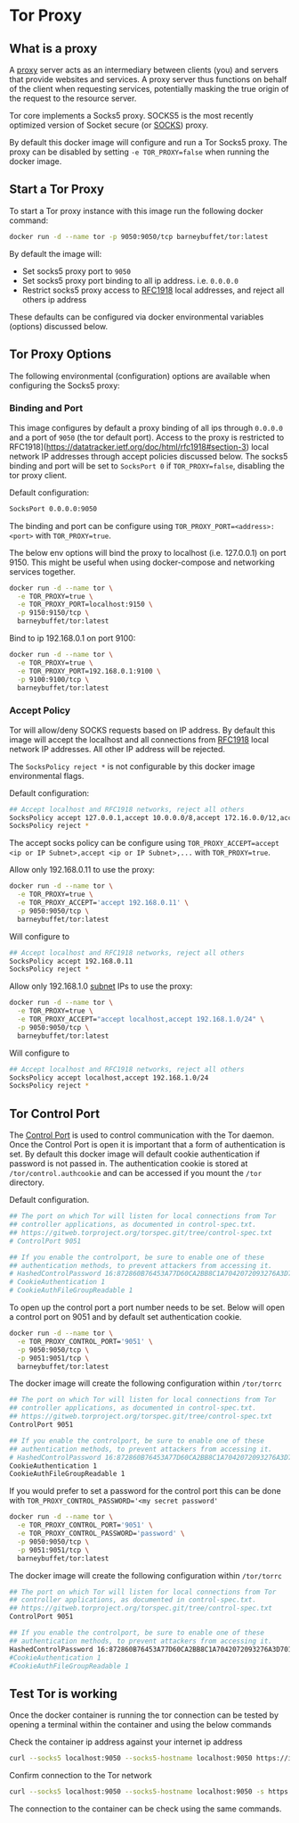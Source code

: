 # Tor Proxy

## What is a proxy

A [proxy](https://en.wikipedia.org/wiki/Proxy_server) server acts as an intermediary between clients (you) and servers that provide websites and services. A proxy server thus functions on behalf of the client when requesting services, potentially masking the true origin of the request to the resource server.

Tor core implements a Socks5 proxy. SOCKS5 is the most recently optimized version of Socket secure (or [SOCKS](https://en.wikipedia.org/wiki/SOCKS)) proxy.

By default this docker image will configure and run a Tor Socks5 proxy. The proxy can be disabled by setting `-e TOR_PROXY=false` when running the docker image.

## Start a Tor Proxy

To start a Tor proxy instance with this image run the following docker command:

```bash
docker run -d --name tor -p 9050:9050/tcp barneybuffet/tor:latest
```

By default the image will:

* Set socks5 proxy port to `9050`
* Set socks5 proxy port binding to all ip address. i.e. `0.0.0.0`
* Restrict socks5 proxy access to [RFC1918](https://datatracker.ietf.org/doc/html/rfc1918#section-3) local addresses, and reject all others ip address

These defaults can be configured via docker environmental variables (options) discussed below.

## Tor Proxy Options

The following environmental (configuration) options are available when configuring the Socks5 proxy:

### Binding and Port

This image configures by default a proxy binding of all ips through `0.0.0.0` and a port of `9050` (the tor default port). Access to the proxy is restricted to RFC1918](https://datatracker.ietf.org/doc/html/rfc1918#section-3) local network IP addresses through accept policies discussed below. The socks5 binding and port will be set to `SocksPort 0` if `TOR_PROXY=false`, disabling the tor proxy client.

Default configuration:

```bash
SocksPort 0.0.0.0:9050
```

The binding and port can be configure using `TOR_PROXY_PORT=<address>:<port>` with `TOR_PROXY=true`.

The below env options will bind the proxy to localhost (i.e. 127.0.0.1) on port 9150. This might be useful when using docker-compose and networking services together.

```bash
docker run -d --name tor \
  -e TOR_PROXY=true \
  -e TOR_PROXY_PORT=localhost:9150 \
  -p 9150:9150/tcp \
  barneybuffet/tor:latest
```

Bind to ip 192.168.0.1 on port 9100:

```bash
docker run -d --name tor \
  -e TOR_PROXY=true \
  -e TOR_PROXY_PORT=192.168.0.1:9100 \
  -p 9100:9100/tcp \
  barneybuffet/tor:latest
```

### Accept Policy

Tor will allow/deny SOCKS requests based on IP address. By default this image will accept the localhost and all connections from [RFC1918](https://datatracker.ietf.org/doc/html/rfc1918#section-3) local network IP addresses. All other IP address will be rejected.

The `SocksPolicy reject *` is not configurable by this docker image environmental flags.

Default configuration:

```bash
## Accept localhost and RFC1918 networks, reject all others
SocksPolicy accept 127.0.0.1,accept 10.0.0.0/8,accept 172.16.0.0/12,accept 192.168.0.0/16
SocksPolicy reject *
```

The accept socks policy can be configure using `TOR_PROXY_ACCEPT=accept <ip or IP Subnet>,accept <ip or IP Subnet>,...` with `TOR_PROXY=true`.

Allow only 192.168.0.11 to use the proxy:

```bash
docker run -d --name tor \
  -e TOR_PROXY=true \
  -e TOR_PROXY_ACCEPT='accept 192.168.0.11' \
  -p 9050:9050/tcp \
  barneybuffet/tor:latest
```

Will configure to

```bash
## Accept localhost and RFC1918 networks, reject all others
SocksPolicy accept 192.168.0.11
SocksPolicy reject *
```

Allow only 192.168.1.0 [subnet](http://www.steves-internet-guide.com/subnetting-subnet-masks-explained/) IPs to use the proxy:

```bash
docker run -d --name tor \
  -e TOR_PROXY=true \
  -e TOR_PROXY_ACCEPT="accept localhost,accept 192.168.1.0/24" \
  -p 9050:9050/tcp \
  barneybuffet/tor:latest
```

Will configure to

```bash
## Accept localhost and RFC1918 networks, reject all others
SocksPolicy accept localhost,accept 192.168.1.0/24 
SocksPolicy reject *
```

## Tor Control Port

The [Control Port](https://gitweb.torproject.org/torspec.git/tree/control-spec.txt) is used to control communication with the Tor daemon. Once the Control Port is open it is important that a form of authentication is set. By default this docker image will default cookie authentication if password is not passed in. The authentication cookie is stored at `/tor/control.authcookie` and can be accessed if you mount the `/tor` directory.

Default configuration.

```bash
## The port on which Tor will listen for local connections from Tor
## controller applications, as documented in control-spec.txt.
## https://gitweb.torproject.org/torspec.git/tree/control-spec.txt
# ControlPort 9051

## If you enable the controlport, be sure to enable one of these
## authentication methods, to prevent attackers from accessing it.
# HashedControlPassword 16:872860B76453A77D60CA2BB8C1A7042072093276A3D701AD684053EC4C
# CookieAuthentication 1
# CookieAuthFileGroupReadable 1
```

To open up the control port a port number needs to be set. Below will open a control port on 9051 and by default set authentication cookie.

```bash
docker run -d --name tor \
  -e TOR_PROXY_CONTROL_PORT='9051' \
  -p 9050:9050/tcp \
  -p 9051:9051/tcp \
  barneybuffet/tor:latest
```

The docker image will create the following configuration within `/tor/torrc`

```bash
## The port on which Tor will listen for local connections from Tor
## controller applications, as documented in control-spec.txt.
## https://gitweb.torproject.org/torspec.git/tree/control-spec.txt
ControlPort 9051

## If you enable the controlport, be sure to enable one of these
## authentication methods, to prevent attackers from accessing it.
# HashedControlPassword 16:872860B76453A77D60CA2BB8C1A7042072093276A3D701AD684053EC4C
CookieAuthentication 1
CookieAuthFileGroupReadable 1
```

If you would prefer to set a password for the control port this can be done with `TOR_PROXY_CONTROL_PASSWORD='<my secret password'`

```bash
docker run -d --name tor \
  -e TOR_PROXY_CONTROL_PORT='9051' \
  -e TOR_PROXY_CONTROL_PASSWORD='password' \
  -p 9050:9050/tcp \
  -p 9051:9051/tcp \
  barneybuffet/tor:latest
```

The docker image will create the following configuration within `/tor/torrc`

```bash
## The port on which Tor will listen for local connections from Tor
## controller applications, as documented in control-spec.txt.
## https://gitweb.torproject.org/torspec.git/tree/control-spec.txt
ControlPort 9051

## If you enable the controlport, be sure to enable one of these
## authentication methods, to prevent attackers from accessing it.
HashedControlPassword 16:872860B76453A77D60CA2BB8C1A7042072093276A3D701AD684053EC4C
#CookieAuthentication 1
#CookieAuthFileGroupReadable 1
```

## Test Tor is working

Once the docker container is running the tor connection can be tested by opening a terminal within the container and using the below commands

Check the container ip address against your internet ip address

```bash
curl --socks5 localhost:9050 --socks5-hostname localhost:9050 https://ipinfo.io/ip
```

Confirm connection to the Tor network

```bash
curl --socks5 localhost:9050 --socks5-hostname localhost:9050 -s https://check.torproject.org/ | cat | grep -m 1 Congratulations | xargs
```

The connection to the container can be check using the same commands.
